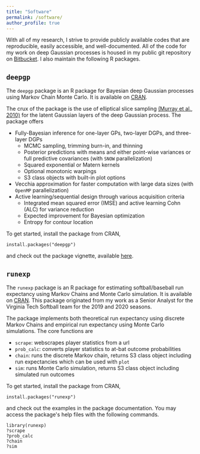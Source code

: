 ```yaml
---
title: "Software"
permalink: /software/
author_profile: true
---
```


With all of my research, I strive to provide publicly available codes that are reproducible, easily accessible, and well-documented.  All of the code for my work on deep Gaussian processes is housed in my public git repository on [Bitbucket](https://bitbucket.org/gramacylab/deepgp-ex/).  I also maintain the following R packages.

`deepgp`
------

The `deepgp` package is an R package for Bayesian deep Gaussian processes using Markov Chain Monte Carlo.  It is available on [CRAN](https://CRAN.R-project.org/package=deepgp).

The crux of the package is the use of elliptical slice sampling [(Murray et al., 2010)](http://proceedings.mlr.press/v9/murray10a/murray10a.pdf) for the latent Gaussian layers of the deep Gaussian process.  The package offers

* Fully-Bayesian inference for one-layer GPs, two-layer DGPs, and three-layer DGPs
	+ MCMC sampling, trimming burn-in, and thinning
	+ Posterior predictions with means and either point-wise variances or full predictive covariances (with `SNOW` parallelization)
	+ Squared exponential or Matern kernels
	+ Optional monotonic warpings
	+ S3 class objects with built-in plot options
* Vecchia approximation for faster computation with large data sizes (with `OpenMP` parallelization)
* Active learning/sequential design through various acquisition criteria
	+ Integrated mean squared error (IMSE) and active learning Cohn (ALC) for variance reduction
	+ Expected improvement for Bayesian optimization 
	+ Entropy for contour location 

To get started, install the package from CRAN,
```
install.packages("deepgp")
```
and check out the package vignette, available [here](https://cran.r-project.org/web/packages/deepgp/vignettes/deepgp.html).

`runexp`
------

The `runexp` package is an R package for estimating softball/baseball run expectancy using Markov Chains and Monte Carlo simulation. It is available on [CRAN](https://CRAN.R-project.org/package=runexp).  This package originated from my work as a Senior Analyst for the Virginia Tech Softball team for the 2019 and 2020 seasons.

The package implements both theoretical run expectancy using discrete Markov Chains and empirical run expectancy using Monte Carlo simulations.  The core functions are

* `scrape`: webscrapes player statistics from a url
* `prob_calc`: converts player statistics to at-bat outcome probabilities
* `chain`: runs the discrete Markov chain, returns S3 class object including run expectancies which can be used with `plot`
* `sim`: runs Monte Carlo simulation, returns S3 class object including simulated run outcomes

To get started, install the package from CRAN,
```
install.packages("runexp")
```
and check out the examples in the package documentation.  You may access the package's help files with the following commands.
```
library(runexp)
?scrape
?prob_calc
?chain
?sim
``` 